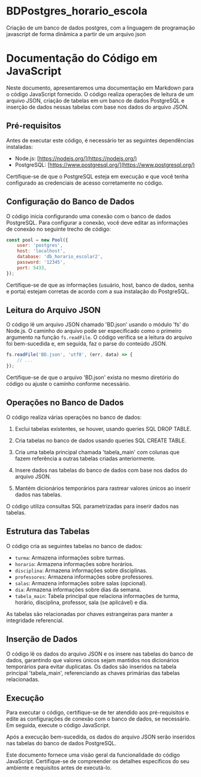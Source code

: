 # BDPostgres_horario_escola
Criação de um banco de dados postgres, com a linguagem de programação javascript de forma dinâmica a partir de um arquivo json

# Documentação do Código em JavaScript

Neste documento, apresentaremos uma documentação em Markdown para o código JavaScript fornecido. O código realiza operações de leitura de um arquivo JSON, criação de tabelas em um banco de dados PostgreSQL e inserção de dados nessas tabelas com base nos dados do arquivo JSON.

## Pré-requisitos

Antes de executar este código, é necessário ter as seguintes dependências instaladas:

- Node.js: [https://nodejs.org/](https://nodejs.org/)
- PostgreSQL: [https://www.postgresql.org/](https://www.postgresql.org/)

Certifique-se de que o PostgreSQL esteja em execução e que você tenha configurado as credenciais de acesso corretamente no código.

## Configuração do Banco de Dados

O código inicia configurando uma conexão com o banco de dados PostgreSQL. Para configurar a conexão, você deve editar as informações de conexão no seguinte trecho de código:

```javascript
const pool = new Pool({
    user: 'postgres',
    host: 'localhost',
    database: 'db_horario_escolar2',
    password: '12345',
    port: 5433,
});
```

Certifique-se de que as informações (usuário, host, banco de dados, senha e porta) estejam corretas de acordo com a sua instalação do PostgreSQL.

## Leitura do Arquivo JSON

O código lê um arquivo JSON chamado 'BD.json' usando o módulo 'fs' do Node.js. O caminho do arquivo pode ser especificado como o primeiro argumento na função `fs.readFile`. O código verifica se a leitura do arquivo foi bem-sucedida e, em seguida, faz o parse do conteúdo JSON.

```javascript
fs.readFile('BD.json', 'utf8', (err, data) => {
    // ...
});
```

Certifique-se de que o arquivo 'BD.json' exista no mesmo diretório do código ou ajuste o caminho conforme necessário.

## Operações no Banco de Dados

O código realiza várias operações no banco de dados:

1. Exclui tabelas existentes, se houver, usando queries SQL DROP TABLE.

2. Cria tabelas no banco de dados usando queries SQL CREATE TABLE.

3. Cria uma tabela principal chamada 'tabela_main' com colunas que fazem referência a outras tabelas criadas anteriormente.

4. Insere dados nas tabelas do banco de dados com base nos dados do arquivo JSON.

5. Mantém dicionários temporários para rastrear valores únicos ao inserir dados nas tabelas.

O código utiliza consultas SQL parametrizadas para inserir dados nas tabelas.

## Estrutura das Tabelas

O código cria as seguintes tabelas no banco de dados:

- `turma`: Armazena informações sobre turmas.
- `horario`: Armazena informações sobre horários.
- `disciplina`: Armazena informações sobre disciplinas.
- `professores`: Armazena informações sobre professores.
- `salas`: Armazena informações sobre salas (opcional).
- `dia`: Armazena informações sobre dias da semana.
- `tabela_main`: Tabela principal que relaciona informações de turma, horário, disciplina, professor, sala (se aplicável) e dia.

As tabelas são relacionadas por chaves estrangeiras para manter a integridade referencial.

## Inserção de Dados

O código lê os dados do arquivo JSON e os insere nas tabelas do banco de dados, garantindo que valores únicos sejam mantidos nos dicionários temporários para evitar duplicatas. Os dados são inseridos na tabela principal 'tabela_main', referenciando as chaves primárias das tabelas relacionadas.

## Execução

Para executar o código, certifique-se de ter atendido aos pré-requisitos e edite as configurações de conexão com o banco de dados, se necessário. Em seguida, execute o código JavaScript.

Após a execução bem-sucedida, os dados do arquivo JSON serão inseridos nas tabelas do banco de dados PostgreSQL.

Este documento fornece uma visão geral da funcionalidade do código JavaScript. Certifique-se de compreender os detalhes específicos do seu ambiente e requisitos antes de executá-lo.
